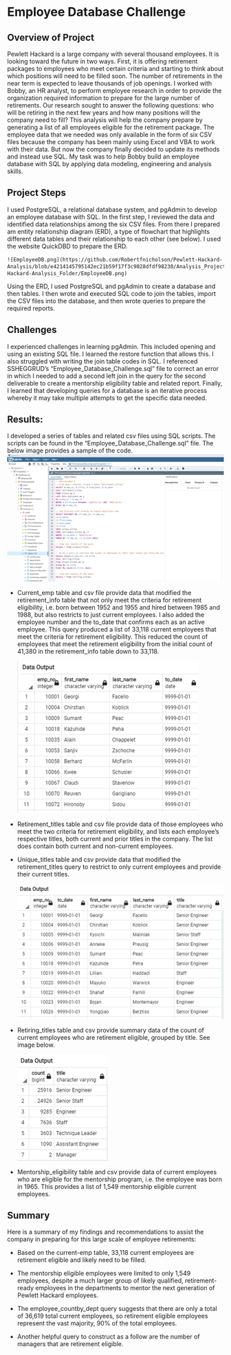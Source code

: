# Employee Database Challenge
## Overview of Project
Pewlett Hackard is a large company with several thousand employees. It is looking toward the future in two ways. First, it is offering retirement packages to 
employees who meet certain criteria and starting to think about which positions will need to be filled soon. The number of retirements in the near term is 
expected to leave thousands of job openings. I worked with Bobby, an HR analyst, to perform employee research in order to provide the organization required 
information to prepare for the large number of retirements. Our research sought to answer the following questions: who will be retiring in the next few years 
and how many positions will the company need to fill? This analysis will help the company prepare by generating a list of all employees eligible for the 
retirement package. The employee data that we needed was only available in the form of six CSV files because the company has been mainly using Excel and VBA 
to work with their data. But now the company finally decided to update its methods and instead use SQL. My task was to help Bobby build an employee database 
with SQL by applying data modeling, engineering and analysis skills.</p>

## Project Steps
I used PostgreSQL, a relational database system, and pgAdmin to develop an employee database with SQL. In the first step, I reviewed the data and identified 
data relationships among the six CSV files. From there I prepared am entity relationship diagram (ERD), a type of flowchart that highlights different data 
tables and their relationship to each other (see below). I used the website QuickDBD to prepare the ERD.

	![EmployeeDB.png](https://github.com/Robertfnicholson/Pewlett-Hackard-Analysis/blob/e4214145795142ec21b59f17f3c9028dfdf98230/Analysis_Projects_Folder/Pewlett-Hackard-Analysis_Folder/EmployeeDB.png)
    
Using the ERD, I used PostgreSQL and pgAdmin to create a database and then tables. I then wrote and executed SQL code to join the tables, import the CSV files 
into the database, and then wrote queries to prepare the required reports. </p>

## Challenges
I experienced challenges in learning pgAdmin. This included opening and using an existing SQL file. I learned the restore function that allows this. I also 
struggled with writing the join table codes in SQL. I referenced SSHEGGRUD’s “Employee_Database_Challenge.sql” file to correct an error in which I needed to 
add a second left join in the query for the second deliverable to create a mentorship eligibility table and related report. Finally, I learned that 
developing queries for a database is an iterative process whereby it may take multiple attempts to get the specific data needed.</p>

## Results: 
I developed a series of tables and related csv files using SQL scripts. The scripts can be found in the “Employee_Database_Challenge.sql” file. The below image 
provides a sample of the code.
![pgAdmin_SQL_code_employeeDB_queries.png](https://github.com/Robertfnicholson/Pewlett-Hackard-Analysis/blob/3db717bcb1026901e52854cd93eb42c837e07202/Analysis_Projects_Folder/Pewlett-Hackard-Analysis_Folder/pgAdmin_SQL_code_employeeDB_queries.png)

*	Current_emp table and csv file provide data that modified the retirement_info table that not only meet the criteria for retirement eligibility, i.e. born 
between 1952 and 1955 and hired between 1985 and 1988, but also restricts to just current employees.  I also added the employee number and the to_date that 
confirms each as an active employee. This query produced a list of 33,118 current employees that meet the criteria for retirement eligibility. This reduced the 
count of employees that meet the retirement eligibility from the initial count of 41,380 in the retirement_info table down to 33,118.

	![Current_emp.png](https://github.com/Robertfnicholson/Pewlett-Hackard-Analysis/blob/0ecdac2c9dfc0e2a4da24d6f554cf4298daa527f/Analysis_Projects_Folder/Pewlett-Hackard-Analysis_Folder/Current_emp.png)

*	Retirement_titles table and csv file provide data of those employees who meet the two criteria for retirement eligibility, and lists each employee’s 
	respective titles, both current and prior titles in the company. The list does contain both current and non-current employees.
	
*	Unique_titles table and csv provide data that modified the retirement_titles query to restrict to only current employees and provide their current titles. 
 
	![Unique_titles.png](https://github.com/Robertfnicholson/Pewlett-Hackard-Analysis/blob/0ecdac2c9dfc0e2a4da24d6f554cf4298daa527f/Analysis_Projects_Folder/Pewlett-Hackard-Analysis_Folder/Unique_titles.png)

*	Retiring_titles table and csv provide summary data of the count of current employees who are retirement eligible, grouped by title. See image below.

	![Retiring_titles.png](https://github.com/Robertfnicholson/Pewlett-Hackard-Analysis/blob/0ecdac2c9dfc0e2a4da24d6f554cf4298daa527f/Analysis_Projects_Folder/Pewlett-Hackard-Analysis_Folder/Retiring_titles.png)

*	Mentorship_eligibility table and csv provide data of current employees who are eligible for the mentorship program, i.e. the employee was born in 1965. 
	This provides a list of 1,549 mentorship eligible current employees. </p>

## Summary
Here is a summary of my findings and recommendations to assist the company in preparing for this large scale of employee retirements:

*	Based on the current-emp table, 33,118 current employees are retirement eligible and likely need to be filled. 

*	The mentorship eligible employees were limited to only 1,549 employees, despite a much larger group of likely qualified, retirement-ready employees in the 
	departments to mentor the next generation of Pewlett Hackard employees.
*	The employee_countby_dept query suggests that there are only a total of 36,619 total current employees, so retirement eligible employees represent the vast 
	majority, 90% of the total employees.
*	Another helpful query to construct as a follow are the number of managers that are retirement eligible. </p>


